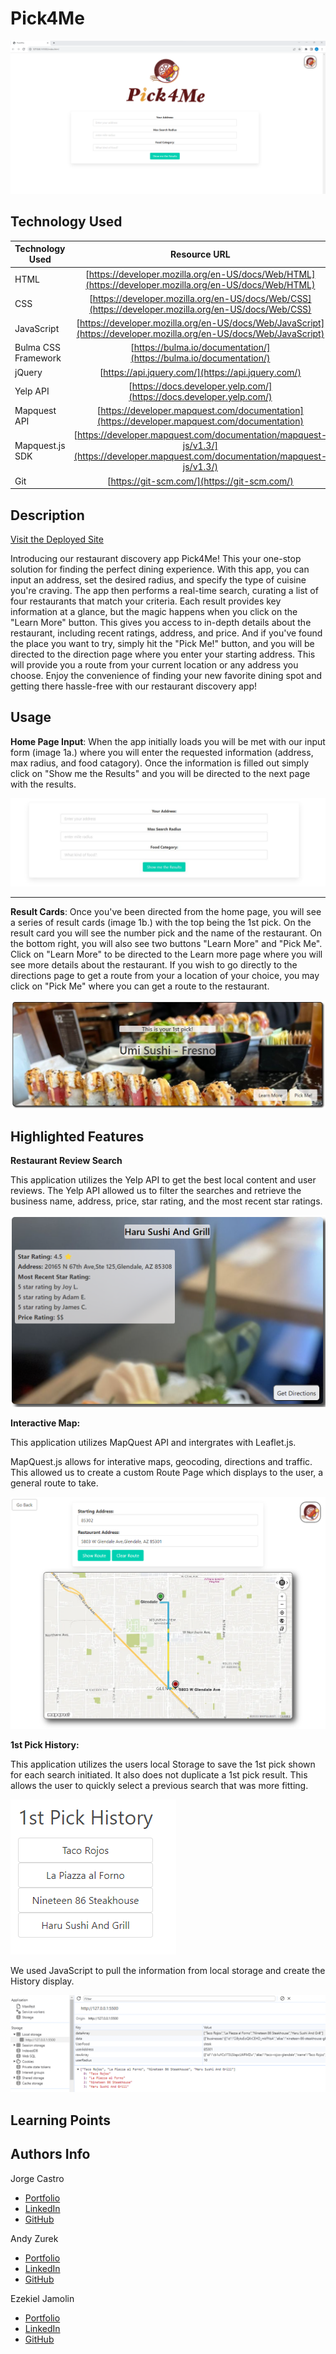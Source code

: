 # Pick4Me

![Screenshot of the applicaiton](./assets/images/README-Screenshot.png)

## Technology Used

| Technology Used     |                                                           Resource URL                                                           |
| ------------------- | :------------------------------------------------------------------------------------------------------------------------------: |
| HTML                |              [https://developer.mozilla.org/en-US/docs/Web/HTML](https://developer.mozilla.org/en-US/docs/Web/HTML)              |
| CSS                 |               [https://developer.mozilla.org/en-US/docs/Web/CSS](https://developer.mozilla.org/en-US/docs/Web/CSS)               |
| JavaScript          |        [https://developer.mozilla.org/en-US/docs/Web/JavaScript](https://developer.mozilla.org/en-US/docs/Web/JavaScript)        |
| Bulma CSS Framework |                                [https://bulma.io/documentation/](https://bulma.io/documentation/)                                |
| jQuery              |                                        [https://api.jquery.com/](https://api.jquery.com/)                                        |
| Yelp API            |                               [https://docs.developer.yelp.com/](https://docs.developer.yelp.com/)                               |
| Mapquest API        |                   [https://developer.mapquest.com/documentation](https://developer.mapquest.com/documentation)                   |
| Mapquest.js SDK     | [https://developer.mapquest.com/documentation/mapquest-js/v1.3/](https://developer.mapquest.com/documentation/mapquest-js/v1.3/) |
| Git                 |                                           [https://git-scm.com/](https://git-scm.com/)                                           |

## Description

[Visit the Deployed Site](https://jacastro619.github.io/Pick4Me/)

Introducing our restaurant discovery app Pick4Me! This your one-stop solution for finding the perfect dining experience. With this app, you can input an address, set the desired radius, and specify the type of cuisine you're craving. The app then performs a real-time search, curating a list of four restaurants that match your criteria. Each result provides key information at a glance, but the magic happens when you click on the "Learn More" button. This gives you access to in-depth details about the restaurant, including recent ratings, address, and price. And if you've found the place you want to try, simply hit the "Pick Me!" button, and you will be directed to the direction page where you enter your starting address. This will provide you a route from your current location or any address you choose. Enjoy the convenience of finding your new favorite dining spot and getting there hassle-free with our restaurant discovery app!

## Usage

**Home Page Input**: When the app initially loads you will be met with our input form (image 1a.) where you will enter the requested information (address, max radius, and food catagory). Once the information is filled out simply click on "Show me the Results" and you will be directed to the next page with the results.

![Screenshot of home page form](./assets/images/Home%20Page%20Input%20screenshot.JPG)

---

**Result Cards**: Once you've been directed from the home page, you will see a series of result cards (image 1b.) with the top being the 1st pick. On the result card you will see the number pick and the name of the restaurant. On the bottom right, you will also see two buttons "Learn More" and "Pick Me". Click on "Learn More" to be directed to the Learn more page where you will see more details about the restaurant. If you wish to go directly to the directions page to get a route from your a location of your choice, you may click on "Pick Me" where you can get a route to the restaurant.

![Screenshot of result cards](./assets/images/Result%20card%20screenshot.JPG)

## Highlighted Features

**Restaurant Review Search**

This application utilizes the Yelp API to get the best local content and user reviews.  The Yelp API allowed us to filter the searches and retrieve the business name, address, price, star rating, and the most recent star ratings.

![Screenshot of Review Page](./assets/images/Feature-Review%20screenshot.png)

**Interactive Map:**

This application utilizes MapQuest API and intergrates with Leaflet.js. 

MapQuest.js allows for interative maps, geocoding, directions and traffic. This allowed us to create a custom Route Page which displays to the user, a general route to take.

![Screenshot of MapQuest interative map](./assets/images/Feature-Map%20screenshot.png)


**1st Pick History:**
 
 This application utilizes the users local Storage to save the 1st pick shown for each search initiated. It also does not duplicate a 1st pick result.  This allows the user to quickly select a previous search that was more fitting.
 
 ![Screenshot of History buttons](./assets/images/Feature-History%20screenshot.png)

 We used JavaScript to pull the  information from local storage and create the History display.

 ![Screenshot of History saved to Local storage](./assets/images/Feature-LocalStorage%20screenshot.png)


## Learning Points

## Authors Info
Jorge Castro
- [Portfolio](https://jacastro619.github.io/my-portfolio/)
- [LinkedIn](https://www.linkedin.com/in/jorge-castro-2a9545177/)
- [GitHub](https://github.com/Jacastro619)

Andy Zurek
- [Portfolio](https://azurek17.github.io/zurek-portfolio/)
- [LinkedIn](https://www.linkedin.com/in/andy-zurek-374bb9291/)
- [GitHub](https://github.com/AZurek17)

Ezekiel Jamolin
- [Portfolio](https://ezekiel186.github.io/portfolio/)
- [LinkedIn](https://www.linkedin.com/in/ezekiel-jamolin-747150291/)
- [GitHub](https://github.com/Ezekiel186)